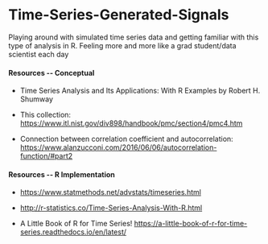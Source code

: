 # Time-Series-Generated-Signals
Playing around with simulated time series data and getting familiar with this type of analysis in R. Feeling more and more like a grad student/data scientist each day

#### Resources -- Conceptual

* Time Series Analysis and Its Applications: With R Examples by Robert H. Shumway

* This collection: https://www.itl.nist.gov/div898/handbook/pmc/section4/pmc4.htm

* Connection between correlation coefficient and autocorrelation: https://www.alanzucconi.com/2016/06/06/autocorrelation-function/#part2

#### Resources -- R Implementation

* https://www.statmethods.net/advstats/timeseries.html

* http://r-statistics.co/Time-Series-Analysis-With-R.html

* A Little Book of R for Time Series! https://a-little-book-of-r-for-time-series.readthedocs.io/en/latest/
